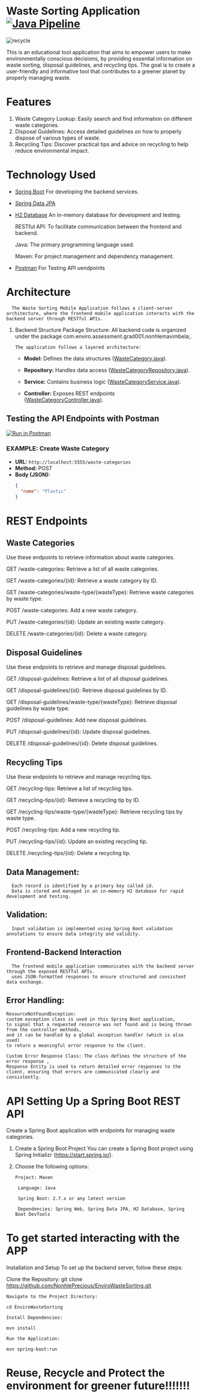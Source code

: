 # Waste Sorting Application [![Java Pipeline](https://github.com/NonhlePrecious/EnviroWasteSorting/actions/workflows/main.yml/badge.svg)](https://github.com/NonhlePrecious/EnviroWasteSorting/actions/workflows/main.yml)

 ![recycle](https://github.com/NonhlePrecious/EnviroWasteSorting/assets/138370947/e12800b5-c49d-42e5-892e-e911eef145c1)

This is an educational tool application that aims to empower users to make environmentally conscious decisions,
by providing essential information on waste sorting, disposal guidelines, and recycling tips.
The goal is to create a user-friendly and informative tool that contributes to a greener planet by properly managing waste.

# Features

1. Waste Category Lookup: Easily search and find information on different waste categories.
2. Disposal Guidelines: Access detailed guidelines on how to properly dispose of various types of waste.
3. Recycling Tips: Discover practical tips and advice on recycling to help reduce environmental impact.


# Technology Used

- [Spring Boot](https://spring.io/projects/spring-boot) For developing the backend services.
  
- [Spring Data JPA](https://spring.io/projects/spring-data-jpa)
  
- [H2 Database](https://www.h2database.com/) An in-memory database for development and testing.
  
  RESTful API: To facilitate communication between the frontend and backend.
  
  Java: The primary programming language used.
  
  Maven: For project management and dependency management.
  
- [Postman](https://www.postman.com/) For Testing API uendpoints


# Architecture
      The Waste Sorting Mobile Application follows a client-server architecture, where the frontend mobile application interacts with the backend server through RESTful APIs.

1. Backend Structure
      Package Structure: All backend code is organized under the package com.enviro.assessment.grad001.nonhlemavimbela;.
   
       The application follows a layered architecture:
   
    - **Model:** Defines the data structures ([WasteCategory.java](src/main/java/com/enviro/assessment/grad001/nonhlemavimbela/model/WasteCategory.java)).
      
    - **Repository:** Handles data access ([WasteCategoryRepository.java](src/main/java/com/enviro/assessment/grad001/nonhlemavimbela/repository/WasteCategoryRepository.java)).
      
    - **Service:** Contains business logic ([WasteCategoryService.java](src/main/java/com/enviro/assessment/grad001/nonhlemavimbela/service/WasteCategoryService.java)).
      
    - **Controller:** Exposes REST endpoints ([WasteCategoryController.java](src/main/java/com/enviro/assessment/grad001/nonhlemavimbela/controller/WasteCategoryController.java)).


## Testing the API Endpoints with Postman

[![Run in Postman](https://run.pstmn.io/button.svg)](https://rest-api-3929.postman.co/workspace/REST-API-Workspace~84973816-e478-4ce0-a5e3-507b76204aa1/request/36672697-ead326a3-78f1-4321-86e2-2238dadec19e?action=share&creator=36672697&ctx=documentation)

### EXAMPLE: Create Waste Category

- **URL:** `http://localhost:5555/waste-categories`
- **Method:** POST
- **Body (JSON):**
  ```json
  {
    "name": "Plastic"
  }


# REST Endpoints

## Waste Categories
Use these endpoints to retrieve information about waste categories.

GET /waste-categories: Retrieve a list of all waste categories.

GET /waste-categories/{id}: Retrieve a waste category by ID.

GET /waste-categories/waste-type/{wasteType}: Retrieve waste categories by waste type.

POST /waste-categories: Add a new waste category.

PUT /waste-categories/{id}: Update an existing waste category.

DELETE /waste-categories/{id}: Delete a waste category.

## Disposal Guidelines
Use these endpoints to retrieve and manage disposal guidelines.

GET /disposal-guidelines: Retrieve a list of all disposal guidelines.

GET /disposal-guidelines/{id}: Retrieve disposal guidelines by ID.

GET /disposal-guidelines/waste-type/{wasteType}: Retrieve disposal guidelines by waste type.

POST /disposal-guidelines: Add new disposal guidelines.

PUT /disposal-guidelines/{id}: Update disposal guidelines.

DELETE /disposal-guidelines/{id}: Delete disposal guidelines.

## Recycling Tips

Use these endpoints to retrieve and manage recycling tips.

GET /recycling-tips: Retrieve a list of recycling tips.

GET /recycling-tips/{id}: Retrieve a recycling tip by ID.

GET /recycling-tips/waste-type/{wasteType}: Retrieve recycling tips by waste type.

POST /recycling-tips: Add a new recycling tip.

PUT /recycling-tips/{id}: Update an existing recycling tip.

DELETE /recycling-tips/{id}: Delete a recycling tip.

## Data Management:
      Each record is identified by a primary key called id.
      Data is stored and managed in an in-memory H2 database for rapid development and testing.
   
## Validation:
      Input validation is implemented using Spring Boot validation annotations to ensure data integrity and validity.
   
## Frontend-Backend Interaction
      The frontend mobile application communicates with the backend server through the exposed RESTful APIs.
      uses JSON-formatted responses to ensure structured and consistent data exchange.

## Error Handling:

    ResourceNotFoundException:
    custom exception class is used in this Spring Boot application,
    to signal that a requested resource was not found and is being thrown from the controller methods,
    and it can be handled by a global exception handler (which is also used) 
    to return a meaningful error response to the client.

    Custom Error Response Class: The class defines the structure of the error response ,
    Response Entity is used to return detailed error responses to the client, ensuring that errors are communicated clearly and consistently.
    

# API Setting Up a Spring Boot REST API

Create a Spring Boot application with endpoints for managing waste categories.

1. Create a Spring Boot Project
    You can create a Spring Boot project using Spring Initializr (https://start.spring.io/).
   
3. Choose the following options:

       Project: Maven
     
        Language: Java
     
        Spring Boot: 2.7.x or any latest version
     
        Dependencies: Spring Web, Spring Data JPA, H2 Database, Spring Boot DevTools

# To get started interacting with the APP

Installation and Setup
To set up the backend server, follow these steps:

  Clone the Repository: git clone https://github.com/NonhlePrecious/EnviroWasteSorting.git
        
    Navigate to the Project Directory:
        
    cd EnviroWasteSorting
        
    Install Dependencies:
        
    mvn install
        
    Run the Application:
  
    mvn spring-boot:run
      
# Reuse, Recycle and Protect the environment for greener future!!!!!!!
